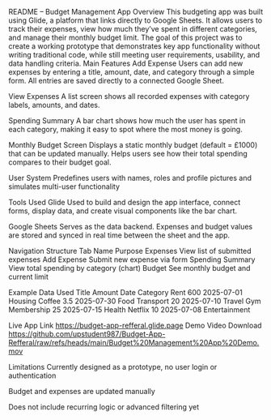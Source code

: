 README – Budget Management App
Overview
This budgeting app was built using Glide, a platform that links directly to Google Sheets. It allows users to track their expenses, view how much they’ve spent in different categories, and manage their monthly budget limit.
The goal of this project was to create a working prototype that demonstrates key app functionality without writing traditional code, while still meeting user requirements, usability, and data handling criteria.
Main Features
Add Expense
 Users can add new expenses by entering a title, amount, date, and category through a simple form. All entries are saved directly to a connected Google Sheet.


View Expenses
 A list screen shows all recorded expenses with category labels, amounts, and dates.


Spending Summary 
 A bar chart shows how much the user has spent in each category, making it easy to spot where the most money is going.


Monthly Budget Screen
 Displays a static monthly budget (default = £1000) that can be updated manually. Helps users see how their total spending compares to their budget goal.

User System
Predefines users with names, roles and profile pictures and simulates multi-user functionality



Tools Used
Glide 
 Used to build and design the app interface, connect forms, display data, and create visual components like the bar chart.


Google Sheets
 Serves as the data backend. Expenses and budget values are stored and synced in real time between the sheet and the app.



Navigation Structure
Tab Name
Purpose
Expenses
View list of submitted expenses
Add Expense
Submit new expense via form
Spending Summary
View total spending by category (chart)
Budget
See monthly budget and current limit


Example Data Used
Title
Amount
Date
Category
Rent
600
2025-07-01
Housing
Coffee
3.5
2025-07-30
Food
Transport
20
2025-07-10
Travel
Gym Membership
25
2025-07-15
Health
Netflix
10
2025-07-08
Entertainment


Live App Link
https://budget-app-refferal.glide.page
Demo Video Download
https://github.com/upstudent987/Budget-App-Refferal/raw/refs/heads/main/Budget%20Management%20App%20Demo.mov



Limitations
Currently designed as a prototype, no user login or authentication


Budget and expenses are updated manually


Does not include recurring logic or advanced filtering yet




